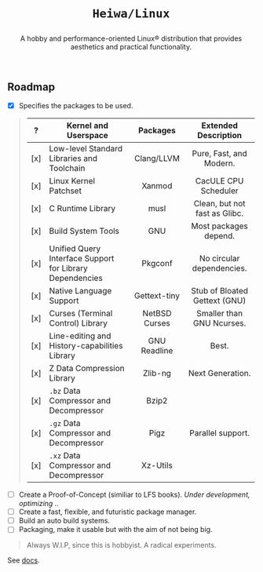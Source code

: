 # <p align="center">`Heiwa/Linux`</p>
<p align="center">A hobby and performance-oriented Linux® distribution that provides aesthetics and practical functionality.</p>

<br>

## Roadmap <img alt="" align="right" src="https://badges.pufler.dev/visits/heiwalinux/heiwa?style=flat-square&label=&color=000000&logo=GitHub&logoColor=white&labelColor=373e4d"/>
- [x] Specifies the packages to be used.
> |  ?  | Kernel and Userspace                                     | Packages                  | Extended Description          |
> |:---:|----------------------------------------------------------|:-------------------------:|:-----------------------------:|
> | [x] | Low-level Standard Libraries and Toolchain               | Clang/LLVM                | Pure, Fast, and Modern.       |
> | [x] | Linux Kernel Patchset                                    | Xanmod                    | CacULE CPU Scheduler          |
> | [x] | C Runtime Library                                        | musl                      | Clean, but not fast as Glibc. |
> | [x] | Build System Tools                                       | GNU                       | Most packages depend.         |
> | [x] | Unified Query Interface Support for Library Dependencies | Pkgconf                   | No circular dependencies.     |
> | [x] | Native Language Support                                  | Gettext-tiny              | Stub of Bloated Gettext (GNU) |
> | [x] | Curses (Terminal Control) Library                        | NetBSD Curses             | Smaller than GNU Ncurses.     |
> | [x] | Line-editing and History-capabilities Library            | GNU Readline              | Best.                         |
> | [x] | Z Data Compression Library                               | Zlib-ng                   | Next Generation.              |
> | [x] | `.bz` Data Compressor and Decompressor                   | Bzip2                     |                               |
> | [x] | `.gz` Data Compressor and Decompressor                   | Pigz                      | Parallel support.             |
> | [x] | `.xz` Data Compressor and Decompressor                   | Xz-Utils                  |                               |
- [ ] Create a Proof-of-Concept (similiar to LFS books). *Under development, optimizing ..*
- [ ] Create a fast, flexible, and futuristic package manager.
- [ ] Build an auto build systems.
- [ ] Packaging, make it usable but with the aim of not being big.
> Always W.I.P, since this is hobbyist. A radical experiments.

See [docs](./docs).
